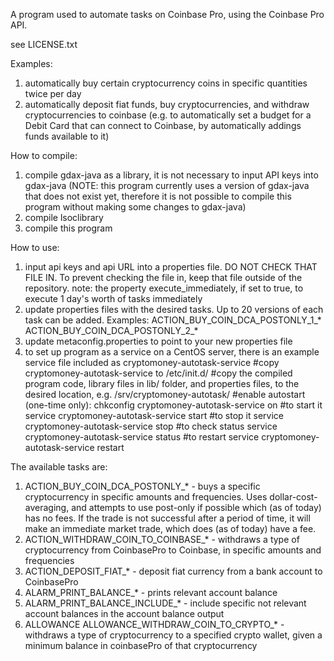 A program used to automate tasks on Coinbase Pro, using the Coinbase Pro API.

see LICENSE.txt

Examples:
1) automatically buy certain cryptocurrency coins in specific quantities twice per day
2) automatically deposit fiat funds, buy cryptocurrencies, and withdraw cryptocurrencies to coinbase (e.g. to automatically set a budget for a Debit Card that can connect to Coinbase, by automatically addings funds available to it)


How to compile:
1) compile gdax-java as a library, it is not necessary to input API keys into gdax-java (NOTE: this program currently uses a version of gdax-java that does not exist yet, therefore it is not possible to compile this program without making some changes to gdax-java)
2) compile lsoclibrary
3) compile this program


How to use:
1) input api keys and api URL into a properties file.  DO NOT CHECK THAT FILE IN.  To prevent checking the file in, keep that file outside of the repository.
 note: the property execute_immediately, if set to true, to execute 1 day's worth of tasks immediately
2) update properties files with the desired tasks.  Up to 20 versions of each task can be added.  Examples:
ACTION_BUY_COIN_DCA_POSTONLY_1_*
ACTION_BUY_COIN_DCA_POSTONLY_2_*
3) update metaconfig.properties to point to your new properties file
4) to set up program as a service on a CentOS server, there is an example service file included as cryptomoney-autotask-service 
#copy cryptomoney-autotask-service to /etc/init.d/
#copy the compiled program code, library files in lib/ folder, and properties files, to the desired location, e.g. /srv/cryptomoney-autotask/
#enable autostart (one-time only):
chkconfig cryptomoney-autotask-service on
#to start it
service cryptomoney-autotask-service start
#to stop it
service cryptomoney-autotask-service stop
#to check status
service cryptomoney-autotask-service status
#to restart
service cryptomoney-autotask-service restart


The available tasks are:
1) ACTION_BUY_COIN_DCA_POSTONLY_* - buys a specific cryptocurrency in specific amounts and frequencies.  Uses dollar-cost-averaging, and attempts to use post-only if possible which (as of today) has no fees.  If the trade is not successful after a period of time, it will make an immediate market trade, which does (as of today) have a fee.
2) ACTION_WITHDRAW_COIN_TO_COINBASE_* - withdraws a type of cryptocurrency from CoinbasePro to Coinbase, in specific amounts and frequencies
3) ACTION_DEPOSIT_FIAT_* - deposit fiat currency from a bank account to CoinbasePro
4) ALARM_PRINT_BALANCE_* - prints relevant account balance
5) ALARM_PRINT_BALANCE_INCLUDE_* - include specific not relevant account balances in the account balance output
6) ALLOWANCE ALLOWANCE_WITHDRAW_COIN_TO_CRYPTO_* - withdraws a type of cryptocurrency to a specified crypto wallet, given a minimum balance in coinbasePro of that cryptocurrency


 
